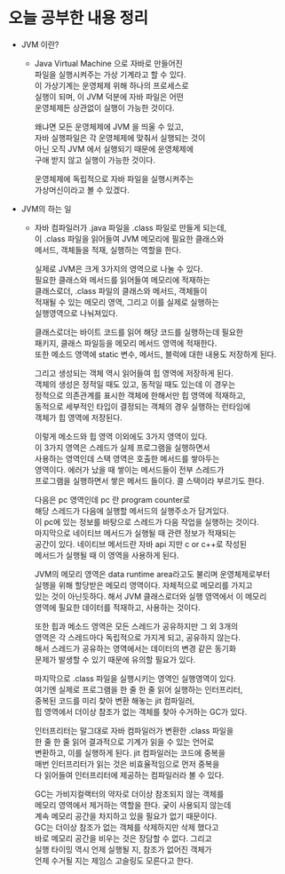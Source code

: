 # 오늘 공부한 내용 정리    
* JVM 이란?   
    * Java Virtual Machine 으로 자바로 만들어진    
      파일을 실행시켜주는 가상 기계라고 할 수 있다.    
      이 가상기계는 운영체제 위해 하나의 프로세스로    
      실행이 되며, 이 JVM 덕분에 자바 파일은 어떤    
      운영체제든 상관없이 실행이 가능한 것이다.      
    
      왜냐면 모든 운영체제에 JVM 을 띄울 수 있고,   
      자바 실행파일은 각 운영체제에 맞춰서 실행되는 것이    
      아닌 오직 JVM 에서 실행되기 때문에 운영체제에     
      구애 받지 않고 실행이 가능한 것이다.    
    
      운영체제에 독립적으로 자바 파일을 실행시켜주는    
      가상머신이라고 볼 수 있겠다.       
    
* JVM의 하는 일     
    * 자바 컴파일러가 .java 파일을 .class 파일로 만들게 되는데,    
      이 .class 파일을 읽어들여 JVM 메모리에 필요한 클래스와    
      메서드, 객체들을 적재, 실행하는 역할을 한다.     
      
      실제로 JVM은 크게 3가지의 영역으로 나눌 수 있다.     
      필요한 클래스와 메서드를 읽어들여 메모리에 적재하는    
      클래스로더, .class 파일의 클래스와 메서드, 객체들이    
      적재될 수 있는 메모리 영역, 그리고 이를 실제로 실행하는    
      실행영역으로 나눠져있다.      
      
      클래스로더는 바이트 코드를 읽어 해당 코드를 실행하는데 필요한     
      패키지, 클래스 파일등을 메모리 메서드 영역에 적재한다.         
      또한 메소드 영역에 static 변수, 메서드, 블럭에 대한 내용도 저장하게 된다.    
      
      그리고 생성되는 객체 역시 읽어들여 힙 영역에 저장하게 된다.       
      객체의 생성은 정적일 때도 있고, 동적일 때도 있는데 이 경우는       
      정적으로 의존관계를 표시한 객체에 한해서만 힙 영역에 적재하고,       
      동적으로 세부적인 타입이 결정되는 객체의 경우 실행하는 런타임에        
      객체가 힙 영역에 저장된다.          
      
      이렇게 메소드와 힙 영역 이외에도 3가지 영역이 있다.             
      이 3가지 영역은 스레드가 실제 프로그램을 실행하면서           
      사용하는 영역인데 스택 영역은 호출한 메서드를 쌓아두는         
      영역이다. 에러가 났을 때 쌓이는 메서드들이 전부 스레드가         
      프로그램을 실행하면서 쌓은 메서드 들이다. 콜 스택이라 부르기도 한다.         
      
      다음은 pc 영역인데 pc 란 program counter로        
      해당 스레드가 다음에 실행할 메서드의 실행주소가 담겨있다.     
      이 pc에 있는 정보를 바탕으로 스레드가 다음 작업을 실행하는 것이다.     
      마지막으로 네이티브 메서드가 실행될 때 관련 정보가 적재되는   
      공간이 있다. 네이티브 메서드란 자바 api 지만 c or c++로 작성된     
      메서드가 실행될 때 이 영역을 사용하게 된다.           
      
      JVM의 메모리 영역은 data runtime area라고도 불리며 운영체제로부터    
      실행을 위해 할당받은 메모리 영역이다. 자체적으로 메모리를 가지고    
      있는 것이 아닌듯하다. 해서 JVM 클래스로더와 실행 영역에서 이 메모리    
      영역에 필요한 데이터를 적재하고, 사용하는 것이다.      
      
      또한 힙과 메소드 영역은 모든 스레드가 공유하지만 그 외 3개의    
      영역은 각 스레드마다 독립적으로 가지게 되고, 공유하지 않는다.      
      해서 스레드가 공유하는 영역에서는 데이터의 변경 같은 동기화   
      문제가 발생할 수 있기 때문에 유의할 필요가 있다.
      
      마지막으로 .class 파일을 실행시키는 영역인 실행영역이 있다.    
      여기엔 실제로 프로그램을 한 줄 한 줄 읽어 실행하는 인터프리터,      
      중복된 코드를 미리 찾아 변환 해놓는 jit 컴파일러,     
      힙 영역에서 더이상 참조가 없는 객체를 찾아 수거하는 GC가 있다.    
      
      인터프리터는 말그대로 자바 컴파일러가 변환한 .class 파일을    
      한 줄 한 줄 읽어 결과적으로 기계가 읽을 수 있는 언어로    
      변환하고, 이를 실행하게 된다. jit 컴파일러는 코드에 중복을   
      매번 인터프리터가 읽는 것은 비효율적임으로 먼저 중복을   
      다 읽어들여 인터프리터에 제공하는 컴파일러라 볼 수 있다.      
      
      GC는 가비지컬랙터의 약자로 더이상 참조되지 않는 객체를    
      메모리 영역에서 제거하는 역할을 한다. 궂이 사용되지 않는데    
      계속 메모리 공간을 차지하고 있을 필요가 없기 때문이다.        
      GC는 더이상 참조가 없는 객체를 삭제하지만 삭제 했다고   
      바로 메모리 공간을 비우는 것은 장담할 수 없다. 그리고   
      실행 타이밍 역시 언제 실행될 지, 참조가 없어진 객체가   
      언제 수거될 지는 제임스 고슬링도 모른다고 한다.       
